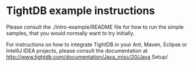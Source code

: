 TightDB example instructions
============================

Please consult the ./intro-example/README file for how to run the simple samples,
that you would normally want to try initially.

For instructions on how to integrate TightDB in your Ant, Maven, Eclipse or IntelliJ IDEA projects,
please consult the documentation at http://www.tightdb.com/documentation/Java_misc/20/Java Setup/
